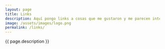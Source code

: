 ```yaml
---
layout: page
title: Links
description: Aquí pongo links a cosas que me gustaron y me parecen interesantes. Les advierto que un 95% del tiempo será contenido en inglés, ¿me perdonan?
image: /assets/images/logo.png
permalink: /links/
---
```


<p class="text-center">{{ page.description }}</p>

<ul id="links"></ul>
